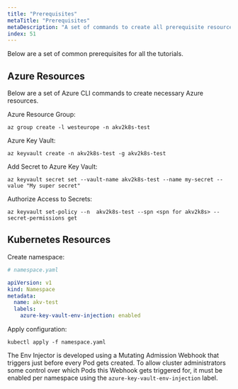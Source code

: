 ```yaml
---
title: "Prerequisites"
metaTitle: "Prerequisites"
metaDescription: "A set of commands to create all prerequisite resources needed to complete tutorials"
index: 51
---
```


Below are a set of common prerequisites for all the tutorials.

## Azure Resources

Below are a set of Azure CLI commands to create necessary Azure resources.

Azure Resource Group:

```none
az group create -l westeurope -n akv2k8s-test
```

Azure Key Vault:

```none
az keyvault create -n akv2k8s-test -g akv2k8s-test
```

Add Secret to Azure Key Vault:

```none
az keyvault secret set --vault-name akv2k8s-test --name my-secret --value "My super secret"
```

Authorize Access to Secrets:

```none
az keyvault set-policy --n  akv2k8s-test --spn <spn for akv2k8s> --secret-permissions get 
```

## Kubernetes Resources

Create namespace:

```yaml
# namespace.yaml

apiVersion: v1
kind: Namespace
metadata:
  name: akv-test
  labels:
    azure-key-vault-env-injection: enabled
```

Apply configuration:

```none
kubectl apply -f namespace.yaml
```

The Env Injector is developed using a Mutating Admission Webhook that triggers just before every Pod gets created. To allow cluster administrators some control over which Pods this Webhook gets triggered for, it must be enabled per namespace using the `azure-key-vault-env-injection` label.
